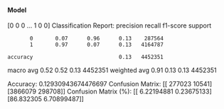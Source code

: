 #### Model
[0 0 0 ... 1 0 0]
Classification Report:
              precision    recall  f1-score   support

           0       0.07      0.96      0.13    287564
           1       0.97      0.07      0.13   4164787

    accuracy                           0.13   4452351
   macro avg       0.52      0.52      0.13   4452351
weighted avg       0.91      0.13      0.13   4452351

Accuracy: 0.12930943674476697
Confusion Matrix:
[[ 277023   10541]
 [3866079  298708]]
Confusion Matrix (%):
[[ 6.22194881  0.23675133]
 [86.832305    6.70899487]]
